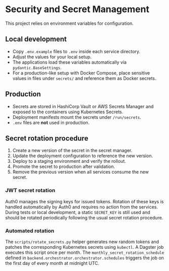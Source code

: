 # Security and Secret Management

This project relies on environment variables for configuration.

## Local development

- Copy `.env.example` files to `.env` inside each service directory.
- Adjust the values for your local setup.
- The applications load these variables automatically via `pydantic.BaseSettings`.
- For a production-like setup with Docker Compose, place sensitive values in
  files under `secrets/` and reference them as Docker secrets.

## Production

- Secrets are stored in HashiCorp Vault or AWS Secrets Manager and exposed to
  the containers using Kubernetes Secrets.
- Deployment manifests mount the secrets under `/run/secrets`.
- `.env` files are **not** used in production.

## Secret rotation procedure

1. Create a new version of the secret in the secret manager.
2. Update the deployment configuration to reference the new version.
3. Deploy to a staging environment and verify the rollout.
4. Promote the secret to production after validation.
5. Remove the previous version when all services consume the new secret.

### JWT secret rotation

Auth0 manages the signing keys for issued tokens. Rotation of these keys is
handled automatically by Auth0 and requires no action from the services. During
tests or local development, a static ``SECRET_KEY`` is still used and should be
rotated periodically following the usual secret rotation procedure.

### Automated rotation

The ``scripts/rotate_secrets.py`` helper generates new random tokens and patches
the corresponding Kubernetes secrets using ``kubectl``. A Dagster job executes
this script once per month. The ``monthly_secret_rotation_schedule`` defined in
``backend.orchestrator.orchestrator.schedules`` triggers the job on the first
day of every month at midnight UTC.
